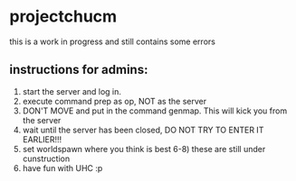 projectchucm
============
this is a work in progress and still contains some errors

instructions for admins:
------------------------
1) start the server and log in.
2) execute command prep as op, NOT as the server
3) DON'T MOVE and put in the command genmap. This will kick you from the server
4) wait until the server has been closed, DO NOT TRY TO ENTER IT EARLIER!!!
5) set worldspawn where you think is best
6-8) these are still under cunstruction
9) have fun with UHC :p
